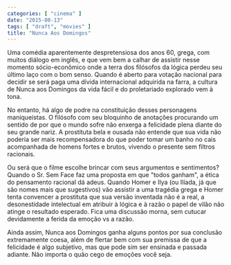 ```yaml
---
categories: [ "cinema" ]
date: "2015-08-13"
tags: [ "draft", "movies" ]
title: "Nunca Aos Domingos"
---
```

Uma comédia aparentemente despretensiosa dos anos 60, grega, com muitos
diálogo em inglês, e que vem bem a calhar de assistir nesse momento
sócio-econômico onde a terra dos filósofos da lógica perdeu seu
último laço com o bom senso. Quando é aberto para votação nacional
para decidir se será paga uma dívida internacional adquirida na farra,
a cultura de Nunca aos Domingos da vida fácil e do proletariado explorado
vem à tona.

No entanto, há algo de podre na constituição desses personagens
maniqueístas. O filósofo com seu bloquinho de anotações procurando um
sentido de por que o mundo sofre não enxerga a felicidade plena diante
do seu grande nariz. A prostituta bela e ousada não entende que sua
vida não poderia ser mais recompensadora do que poder tomar um banho
no cais acompanhada de homens fortes e brutos, vivendo o presente sem
filtros racionais.

Ou será que o filme escolhe brincar com seus argumentos e
sentimentos? Quando o Sr. Sem Face faz uma proposta em que "todos
ganham", a ética do pensamento racional dá adeus. Quando Homer e Ilya
(ou Ilíada, já que são nomes mais que sugestivos) vão assistir a uma
tragédia grega e Homer tenta convencer a prostituta que sua versão
inventada não é a real, a desonestidade intelectual em atribuir
à lógica e à razão o papel de vilão não atinge o resultado
esperado. Fica uma discussão morna, sem cutucar devidamente a ferida
da emoção vs a razão.

Ainda assim, Nunca aos Domingos ganha alguns pontos por sua conclusão
extremamente coesa, além de flertar bem com sua premissa de que a
felicidade é algo subjetivo, mas que pode sim ser ensinada e passada
adiante. Não importa o quão cego de emoções você seja.
